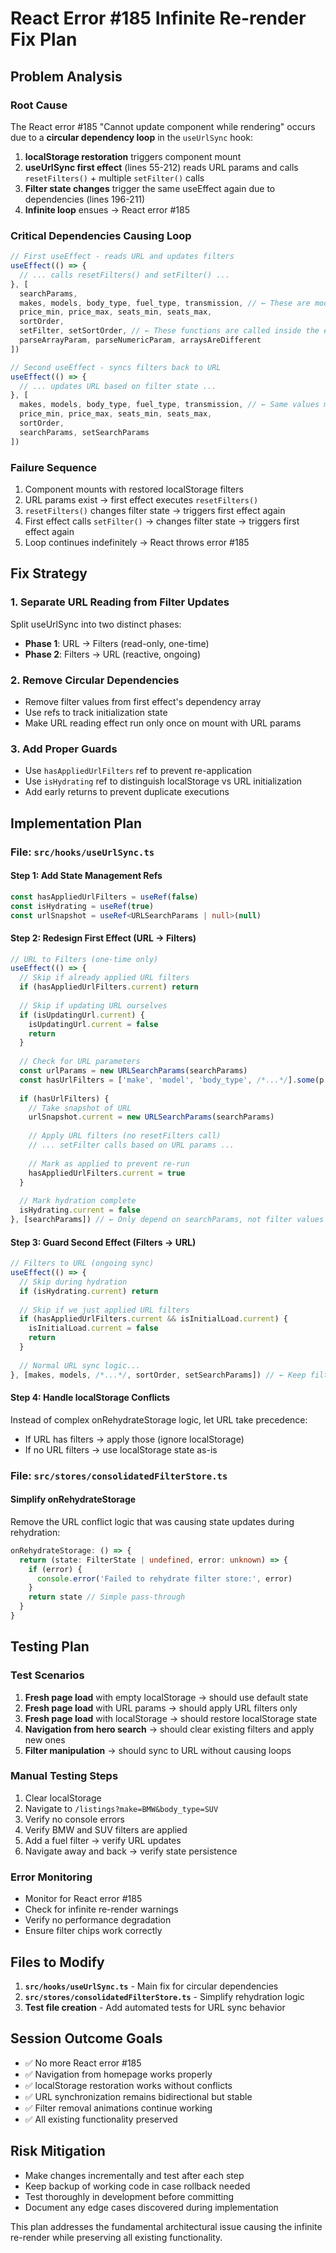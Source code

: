 # React Error #185 Infinite Re-render Fix Plan

## Problem Analysis

### Root Cause
The React error #185 "Cannot update component while rendering" occurs due to a **circular dependency loop** in the `useUrlSync` hook:

1. **localStorage restoration** triggers component mount
2. **useUrlSync first effect** (lines 55-212) reads URL params and calls `resetFilters()` + multiple `setFilter()` calls
3. **Filter state changes** trigger the same useEffect again due to dependencies (lines 196-211)
4. **Infinite loop** ensues → React error #185

### Critical Dependencies Causing Loop
```typescript
// First useEffect - reads URL and updates filters
useEffect(() => {
  // ... calls resetFilters() and setFilter() ...
}, [
  searchParams,
  makes, models, body_type, fuel_type, transmission, // ← These are modified inside the effect
  price_min, price_max, seats_min, seats_max,
  sortOrder,
  setFilter, setSortOrder, // ← These functions are called inside the effect
  parseArrayParam, parseNumericParam, arraysAreDifferent
])

// Second useEffect - syncs filters back to URL  
useEffect(() => {
  // ... updates URL based on filter state ...
}, [
  makes, models, body_type, fuel_type, transmission, // ← Same values modified by first effect
  price_min, price_max, seats_min, seats_max,
  sortOrder,
  searchParams, setSearchParams
])
```

### Failure Sequence
1. Component mounts with restored localStorage filters
2. URL params exist → first effect executes `resetFilters()` 
3. `resetFilters()` changes filter state → triggers first effect again
4. First effect calls `setFilter()` → changes filter state → triggers first effect again
5. Loop continues indefinitely → React throws error #185

## Fix Strategy

### 1. Separate URL Reading from Filter Updates
Split useUrlSync into two distinct phases:
- **Phase 1**: URL → Filters (read-only, one-time)
- **Phase 2**: Filters → URL (reactive, ongoing)

### 2. Remove Circular Dependencies
- Remove filter values from first effect's dependency array
- Use refs to track initialization state
- Make URL reading effect run only once on mount with URL params

### 3. Add Proper Guards
- Use `hasAppliedUrlFilters` ref to prevent re-application
- Use `isHydrating` ref to distinguish localStorage vs URL initialization
- Add early returns to prevent duplicate executions

## Implementation Plan

### File: `src/hooks/useUrlSync.ts`

#### Step 1: Add State Management Refs
```typescript
const hasAppliedUrlFilters = useRef(false)
const isHydrating = useRef(true)
const urlSnapshot = useRef<URLSearchParams | null>(null)
```

#### Step 2: Redesign First Effect (URL → Filters)
```typescript
// URL to Filters (one-time only)
useEffect(() => {
  // Skip if already applied URL filters
  if (hasAppliedUrlFilters.current) return
  
  // Skip if updating URL ourselves
  if (isUpdatingUrl.current) {
    isUpdatingUrl.current = false
    return
  }
  
  // Check for URL parameters
  const urlParams = new URLSearchParams(searchParams)
  const hasUrlFilters = ['make', 'model', 'body_type', /*...*/].some(p => urlParams.has(p))
  
  if (hasUrlFilters) {
    // Take snapshot of URL
    urlSnapshot.current = new URLSearchParams(searchParams)
    
    // Apply URL filters (no resetFilters call)
    // ... setFilter calls based on URL params ...
    
    // Mark as applied to prevent re-run
    hasAppliedUrlFilters.current = true
  }
  
  // Mark hydration complete
  isHydrating.current = false
}, [searchParams]) // ← Only depend on searchParams, not filter values
```

#### Step 3: Guard Second Effect (Filters → URL)
```typescript
// Filters to URL (ongoing sync)
useEffect(() => {
  // Skip during hydration
  if (isHydrating.current) return
  
  // Skip if we just applied URL filters
  if (hasAppliedUrlFilters.current && isInitialLoad.current) {
    isInitialLoad.current = false
    return
  }
  
  // Normal URL sync logic...
}, [makes, models, /*...*/, sortOrder, setSearchParams]) // ← Keep filter dependencies here
```

#### Step 4: Handle localStorage Conflicts
Instead of complex onRehydrateStorage logic, let URL take precedence:
- If URL has filters → apply those (ignore localStorage)
- If no URL filters → use localStorage state as-is

### File: `src/stores/consolidatedFilterStore.ts`

#### Simplify onRehydrateStorage
Remove the URL conflict logic that was causing state updates during rehydration:
```typescript
onRehydrateStorage: () => {
  return (state: FilterState | undefined, error: unknown) => {
    if (error) {
      console.error('Failed to rehydrate filter store:', error)
    }
    return state // Simple pass-through
  }
}
```

## Testing Plan

### Test Scenarios
1. **Fresh page load** with empty localStorage → should use default state
2. **Fresh page load** with URL params → should apply URL filters only  
3. **Fresh page load** with localStorage → should restore localStorage state
4. **Navigation from hero search** → should clear existing filters and apply new ones
5. **Filter manipulation** → should sync to URL without causing loops

### Manual Testing Steps
1. Clear localStorage
2. Navigate to `/listings?make=BMW&body_type=SUV`
3. Verify no console errors
4. Verify BMW and SUV filters are applied
5. Add a fuel filter → verify URL updates
6. Navigate away and back → verify state persistence

### Error Monitoring
- Monitor for React error #185
- Check for infinite re-render warnings
- Verify no performance degradation
- Ensure filter chips work correctly

## Files to Modify

1. **`src/hooks/useUrlSync.ts`** - Main fix for circular dependencies
2. **`src/stores/consolidatedFilterStore.ts`** - Simplify rehydration logic
3. **Test file creation** - Add automated tests for URL sync behavior

## Session Outcome Goals

- ✅ No more React error #185 
- ✅ Navigation from homepage works properly
- ✅ localStorage restoration works without conflicts
- ✅ URL synchronization remains bidirectional but stable
- ✅ Filter removal animations continue working
- ✅ All existing functionality preserved

## Risk Mitigation

- Make changes incrementally and test after each step
- Keep backup of working code in case rollback needed
- Test thoroughly in development before committing
- Document any edge cases discovered during implementation

This plan addresses the fundamental architectural issue causing the infinite re-render while preserving all existing functionality.